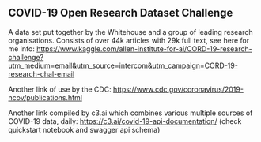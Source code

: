 ## COVID-19 Open Research Dataset Challenge
A data set put together by the Whitehouse and a group of leading research organisations.  Consists of over 44k articles with 29k full text, see here for me info:
https://www.kaggle.com/allen-institute-for-ai/CORD-19-research-challenge?utm_medium=email&utm_source=intercom&utm_campaign=CORD-19-research-chal-email

Another link of use by the CDC:
https://www.cdc.gov/coronavirus/2019-ncov/publications.html

Another link compiled by c3.ai which combines various multiple sources of COVID-19 data, daily:
https://c3.ai/covid-19-api-documentation/ (check quickstart notebook and swagger api schema)

